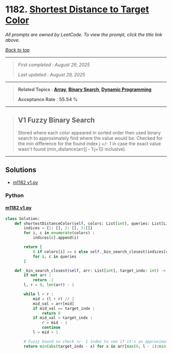 # 1182. [Shortest Distance to Target Color](<https://leetcode.com/problems/shortest-distance-to-target-color>)

*All prompts are owned by LeetCode. To view the prompt, click the title link above.*

*[Back to top](<../README.md>)*

------

> *First completed : August 29, 2025*
>
> *Last updated : August 29, 2025*

------

> **Related Topics** : **[Array](<by_topic/Array.md>), [Binary Search](<by_topic/Binary Search.md>), [Dynamic Programming](<by_topic/Dynamic Programming.md>)**
>
> **Acceptance Rate** : **55.54 %**

------

> ## V1 Fuzzy Binary Search
> 
> Stored where each color appeared in sorted order then used binary search to approximately find where the value would be. Checked for the min difference for the found index j +/- 1 in case the exact value wasn't found (min_distance(arr[j - 1:j+1]) inclusive).
> 

------

## Solutions

- [m1182 v1.py](<../my-submissions/m1182 v1.py>)
### Python
#### [m1182 v1.py](<../my-submissions/m1182 v1.py>)
```Python
class Solution:
    def shortestDistanceColor(self, colors: List[int], queries: List[List[int]]) -> List[int]:
        indices = {1: [], 2: [], 3:[]}
        for i, c in enumerate(colors) :
            indices[c].append(i)

        return [
            0 if colors[i] == c else self._bin_search_closest(indices[c], i)
            for i, c in queries
        ]

    def _bin_search_closest(self, arr: List[int], target_indx: int) -> int :
        if not arr :
            return -1
        l, r = 0, len(arr) - 1

        while l < r :
            mid = (l + r) // 2
            mid_val = arr[mid]
            if mid_val == target_indx :
                return 0
            if mid_val > target_indx :
                r = mid - 1
                continue
            l = mid + 1

        # Fuzzy bound so check +/- 1 index to see if it's an approximation
        return min(abs(target_indx - x) for x in arr[max(0, l - 1):min(len(arr), r + 2)])
```

